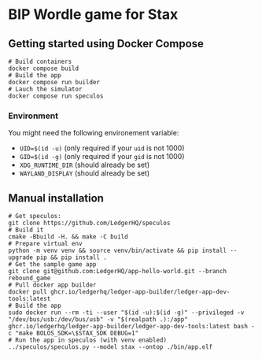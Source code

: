 # BIP Wordle game for Stax

## Getting started using Docker Compose

```shell
# Build containers
docker compose build
# Build the app
docker compose run builder
# Lauch the simulator
docker compose run speculos
```

### Environment

You might need the following environement variable:

- `UID=$(id -u)` (only required if your `uid` is not 1000)
- `GID=$(id -g)` (only required if your `gid` is not 1000)
- `XDG_RUNTIME_DIR` (should already be set)
- `WAYLAND_DISPLAY` (should already be set)

## Manual installation

```shell
# Get speculos:
git clone https://github.com/LedgerHQ/speculos
# Build it
cmake -Bbuild -H. && make -C build
# Prepare virtual env
python -m venv venv && source venv/bin/activate && pip install --upgrade pip && pip install .
# Get the sample game app
git clone git@github.com:LedgerHQ/app-hello-world.git --branch rebound_game
# Pull docker app builder
docker pull ghcr.io/ledgerhq/ledger-app-builder/ledger-app-dev-tools:latest
# Build the app
sudo docker run --rm -ti --user "$(id -u):$(id -g)" --privileged -v "/dev/bus/usb:/dev/bus/usb" -v "$(realpath .):/app" ghcr.io/ledgerhq/ledger-app-builder/ledger-app-dev-tools:latest bash -c "make BOLOS_SDK=\$STAX_SDK DEBUG=1"
# Run the app in speculos (with venv enabled)
../speculos/speculos.py --model stax --ontop ./bin/app.elf
```
